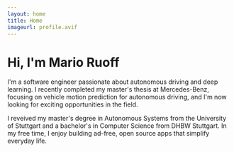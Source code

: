 ```yaml
---
layout: home
title: Home
imageurl: profile.avif
---
```


# Hi, I'm Mario Ruoff

I'm a software engineer passionate about autonomous driving and deep learning. I recently completed my master's thesis at Mercedes-Benz, focusing on vehicle motion prediction for autonomous driving, and I'm now looking for exciting opportunities in the field.

I reveived my master's degree in Autonomous Systems from the University of Stuttgart and a bachelor's in Computer Science from DHBW Stuttgart. In my free time, I enjoy building ad-free, open source apps that simplify everyday life.

